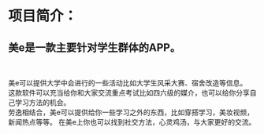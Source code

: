 <h1>项目简介：</h1>

<h2>美e是一款主要针对学生群体的APP。</h2><br>

美e可以提供大学中会进行的一些活动比如大学生风采大赛、宿舍改造等信息。<br>
这款软件可以充当给你和大家交流重点考试比如四六级的媒介，也可以给你分享自己学习方法的机会。<br>
劳逸相结合，美e可以提供给你一些学习之外的东西，比如穿搭学习，美妆视频，新闻热点等等。
在美e上你也可以找到社交方法，心灵鸡汤，与大家更好的交流。

